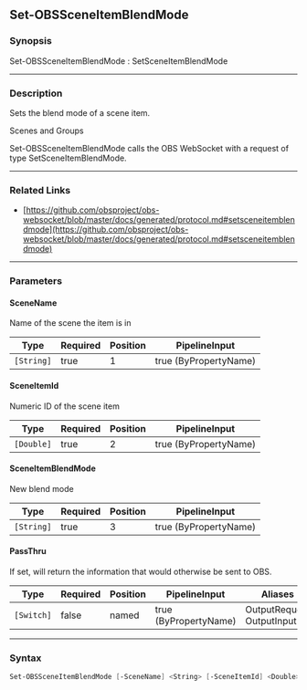 Set-OBSSceneItemBlendMode
-------------------------




### Synopsis
Set-OBSSceneItemBlendMode : SetSceneItemBlendMode



---


### Description

Sets the blend mode of a scene item.

Scenes and Groups


Set-OBSSceneItemBlendMode calls the OBS WebSocket with a request of type SetSceneItemBlendMode.



---


### Related Links
* [https://github.com/obsproject/obs-websocket/blob/master/docs/generated/protocol.md#setsceneitemblendmode](https://github.com/obsproject/obs-websocket/blob/master/docs/generated/protocol.md#setsceneitemblendmode)





---


### Parameters
#### **SceneName**

Name of the scene the item is in






|Type      |Required|Position|PipelineInput        |
|----------|--------|--------|---------------------|
|`[String]`|true    |1       |true (ByPropertyName)|



#### **SceneItemId**

Numeric ID of the scene item






|Type      |Required|Position|PipelineInput        |
|----------|--------|--------|---------------------|
|`[Double]`|true    |2       |true (ByPropertyName)|



#### **SceneItemBlendMode**

New blend mode






|Type      |Required|Position|PipelineInput        |
|----------|--------|--------|---------------------|
|`[String]`|true    |3       |true (ByPropertyName)|



#### **PassThru**

If set, will return the information that would otherwise be sent to OBS.






|Type      |Required|Position|PipelineInput        |Aliases                      |
|----------|--------|--------|---------------------|-----------------------------|
|`[Switch]`|false   |named   |true (ByPropertyName)|OutputRequest<br/>OutputInput|





---


### Syntax
```PowerShell
Set-OBSSceneItemBlendMode [-SceneName] <String> [-SceneItemId] <Double> [-SceneItemBlendMode] <String> [-PassThru] [<CommonParameters>]
```
